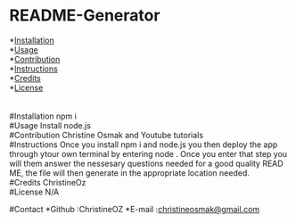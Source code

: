 # README-Generator

*[Installation](#installation)<br>
*[Usage](#usage)<br>
*[Contribution](#contribution)<br>
*[Instructions](#instructions)<br>
*[Credits](#credits)<br>
*[License](#license)<br>
<br>
<br>
#Installation
npm i <br>
#Usage
Install node.js <br>
#Contribution
Christine Osmak and Youtube tutorials <br>
#Instructions
Once you install npm i and node.js you then deploy the app through ytour own terminal by entering node <file name>. Once you enter that step you will them answer the nessesary questions needed for a good quality READ ME, the file will then generate in the appropriate location needed. <br>
#Credits
ChristineOz <br>
#License
N/A <br>

#Contact
*Github :ChristineOZ
*E-mail :christineosmak@gmail.com
